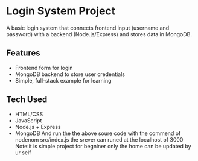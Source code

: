 # Login System Project

A basic login system that connects frontend input (username and password) with a backend (Node.js/Express) and stores data in MongoDB.

## Features

- Frontend form for login
- MongoDB backend to store user credentials
- Simple, full-stack example for learning

## Tech Used

- HTML/CSS
- JavaScript
- Node.js + Express
- MongoDB
  And run the the above soure code with the commend of nodenom src/index.js
the srever can runed at the localhost of 3000
Note:it is simple project for begniner only the home can be updated by ur self
